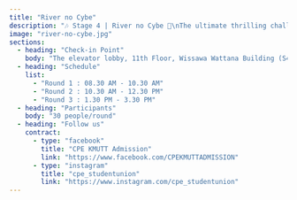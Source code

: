 ```yaml
---
title: "River no Cybe"
description: "🎶 Stage 4 | River no Cybe 🚩\nThe ultimate thrilling challenge stage!\nTake on the role of a \"White Hat Hacker\"\nEnter the actual field in a Capture The Flag (CTF) format.\nSimulate Ethical Hacking scenarios to find vulnerabilities,\ndecode encrypted messages, and conquer the hidden flag.\nLearn about Cybersecurity from real-world experience!"
image: "river-no-cybe.jpg"
sections:
  - heading: "Check-in Point"
    body: "The elevator lobby, 11th Floor, Wissawa Wattana Building (S4)"
  - heading: "Schedule"
    list:
      - "Round 1 : 08.30 AM - 10.30 AM"
      - "Round 2 : 10.30 AM - 12.30 PM"
      - "Round 3 : 1.30 PM - 3.30 PM"
  - heading: "Participants"
    body: "30 people/round"
  - heading: "Follow us"
    contract:
      - type: "facebook"
        title: "CPE KMUTT Admission"
        link: "https://www.facebook.com/CPEKMUTTADMISSION"
      - type: "instagram"
        title: "cpe_studentunion"
        link: "https://www.instagram.com/cpe_studentunion"
---
```

